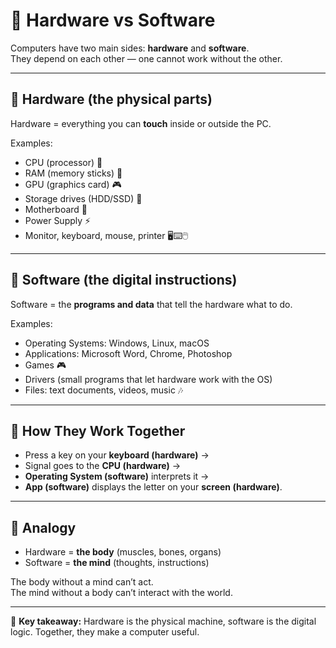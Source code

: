 # 🧩 Hardware vs Software

Computers have two main sides: **hardware** and **software**.  
They depend on each other — one cannot work without the other.  

---

## 🔩 Hardware (the physical parts)
Hardware = everything you can **touch** inside or outside the PC.  

Examples:
- CPU (processor) 🧠  
- RAM (memory sticks) 🧠  
- GPU (graphics card) 🎮  
- Storage drives (HDD/SSD) 💾  
- Motherboard 🔌  
- Power Supply ⚡  
- Monitor, keyboard, mouse, printer 🖥️⌨️🖱️  

---

## 💾 Software (the digital instructions)
Software = the **programs and data** that tell the hardware what to do.  

Examples:
- Operating Systems: Windows, Linux, macOS  
- Applications: Microsoft Word, Chrome, Photoshop  
- Games 🎮  
- Drivers (small programs that let hardware work with the OS)  
- Files: text documents, videos, music 🎶  

---

## 🔗 How They Work Together
- Press a key on your **keyboard (hardware)** →  
- Signal goes to the **CPU (hardware)** →  
- **Operating System (software)** interprets it →  
- **App (software)** displays the letter on your **screen (hardware)**.  

---

## 🧠 Analogy
- Hardware = **the body** (muscles, bones, organs)  
- Software = **the mind** (thoughts, instructions)  

The body without a mind can’t act.  
The mind without a body can’t interact with the world.  

---

🔎 **Key takeaway:** Hardware is the physical machine, software is the digital logic. Together, they make a computer useful.
